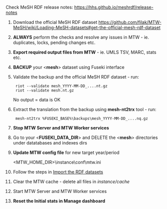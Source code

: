 Check MeSH RDF release notes: https://hhs.github.io/meshrdf/release-notes

1. Download the official MeSH RDF dataset https://github.com/filak/MTW-MeSH/wiki/Loading-MeSH-datasets#get-the-official-mesh-rdf-dataset

2. **ALWAYS** perform the checks and resolve any issues in MTW - ie. duplicates, locks, pending changes etc.

3. **Export required output files from MTW** - ie. UMLS TSV, MARC, stats etc.

4. **BACKUP** your <**mesh**> dataset using Fuseki interface

5. Validate the backup and the official MeSH RDF dataset - run:
    
        riot --validate mesh_YYYY-MM-DD_....nt.gz
        riot --validate mesh.nt.gz

   No output = data is OK

6. Extract the translation from the backup using **mesh-nt2trx** tool - run:
    
        mesh-nt2trx %FUSEKI_BASE%\backups\mesh_YYYY-MM-DD_....nq.gz

7. **Stop MTW Server and MTW Worker services**

8. Go to your <**FUSEKI_DATA_DIR**> and DELETE the <**mesh**> directories under datatabases and indexes dirs

9. **Update MTW config file**  for new target year/period

    <MTW_HOME_DIR>\instance\conf\mtw.ini 

10. Follow the steps in [Import the RDF datasets](https://github.com/filak/MTW-MeSH/wiki/Loading-MeSH-datasets#import-the-rdf-datasets)

11. Clear the MTW cache - delete all files in *instance/cache*

12. Start MTW Server and MTW Worker services

13. **Reset the Initial stats in Manage dashboard**
